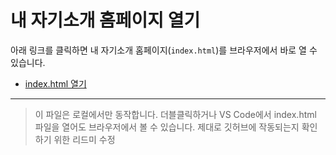 # 내 자기소개 홈페이지 열기

아래 링크를 클릭하면 내 자기소개 홈페이지(`index.html`)를 브라우저에서 바로 열 수 있습니다.

- [index.html 열기](./index.html)

---

> 이 파일은 로컬에서만 동작합니다. 더블클릭하거나 VS Code에서 index.html 파일을 열어도 브라우저에서 볼 수 있습니다.
제대로 깃허브에 작동되는지 확인하기 위한 리드미 수정
